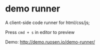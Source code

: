 demo runner
=======================
A client-side code runner for html/css/js;

Press `cmd + s` in editor to preview

Demo: http://demo.ruosen.io/demo-runner/